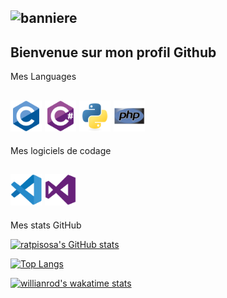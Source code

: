 ![banniere](https://user-images.githubusercontent.com/94352202/141757480-2eb7cc23-8840-47c5-8ae6-0550a301dc99.gif)
---
Bienvenue sur mon profil Github
---
Mes Languages

<img src="https://github.com/devicons/devicon/blob/master/icons/c/c-original.svg" alt="C Logo" width="50" height="50" /> <img src="https://github.com/devicons/devicon/blob/master/icons/csharp/csharp-original.svg" alt="C Logo" width="50" height="50" /> <img src="https://github.com/devicons/devicon/blob/master/icons/python/python-original.svg" alt="C Logo" width="50" height="50" /> <img src="https://github.com/devicons/devicon/blob/master/icons/php/php-original.svg" alt="C Logo" width="50" height="50" />
---
Mes logiciels de codage

<img src="https://github.com/devicons/devicon/blob/master/icons/vscode/vscode-original.svg" alt="C Logo" width="50" height="50" /> <img src="https://github.com/devicons/devicon/blob/master/icons/visualstudio/visualstudio-plain.svg" alt="C Logo" width="50" height="50" />
---
Mes stats GitHub

[![ratpisosa's GitHub stats](https://github-readme-stats.vercel.app/api?username=ratpisosa&show_icons=true&theme=highcontrast)](https://github.com/anuraghazra/github-readme-stats)

[![Top Langs](https://github-readme-stats.vercel.app/api/top-langs/?username=ratpisosa&theme=highcontrast)](https://github.com/anuraghazra/github-readme-stats)

[![willianrod's wakatime stats](https://github-readme-stats.vercel.app/api/wakatime?username=ratpisosa&theme=highconstrast)](https://github.com/anuraghazra/github-readme-stats)

